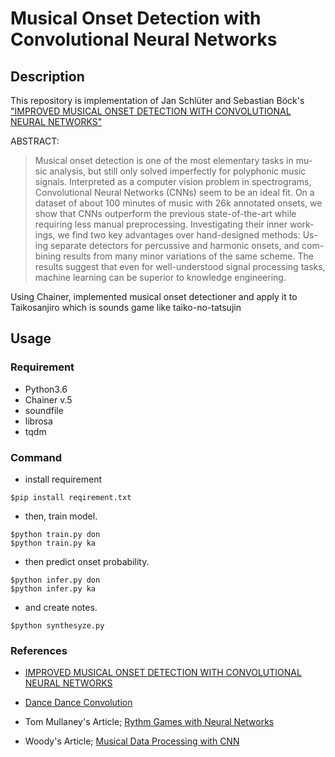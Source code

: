 # Musical Onset Detection with Convolutional Neural Networks 

## Description

This repository is implementation of Jan Schlüter and Sebastian Böck's ["IMPROVED MUSICAL ONSET DETECTION WITH CONVOLUTIONAL NEURAL NETWORKS"](http://www.ofai.at/~jan.schlueter/pubs/2014_icassp.pdf)

ABSTRACT:
>Musical onset detection is one of the most elementary tasks in mu- sic analysis, but still only solved imperfectly for polyphonic music signals. Interpreted as a computer vision problem in spectrograms, Convolutional Neural Networks (CNNs) seem to be an ideal fit. On a dataset of about 100 minutes of music with 26k annotated onsets, we show that CNNs outperform the previous state-of-the-art while requiring less manual preprocessing. Investigating their inner work- ings, we find two key advantages over hand-designed methods: Us- ing separate detectors for percussive and harmonic onsets, and com- bining results from many minor variations of the same scheme. The results suggest that even for well-understood signal processing tasks, machine learning can be superior to knowledge engineering.

Using Chainer, implemented musical onset detectioner and apply it to Taikosanjiro which is sounds game like taiko-no-tatsujin

## Usage

### Requirement

- Python3.6
- Chainer v.5
- soundfile
- librosa
- tqdm


### Command

- install requirement

```
$pip install reqirement.txt
```
- then, train model.

```
$python train.py don
$python train.py ka
```

- then predict onset probability.

```
$python infer.py don
$python infer.py ka
```

- and create notes.

```
$python synthesyze.py 
```

### References

- [IMPROVED MUSICAL ONSET DETECTION WITH CONVOLUTIONAL NEURAL NETWORKS](http://www.ofai.at/~jan.schlueter/pubs/2014_icassp.pdf)

- [Dance Dance Convolution](https://arxiv.org/pdf/1703.06891.pdf)

- Tom Mullaney's Article; [Rythm Games with Neural Networks](http://tommymullaney.com/projects/rhythm-games-neural-networks)

- Woody's Article; [Musical Data Processing with CNN](https://qiita.com/woodyOutOfABase/items/01cc43fafe767d3edf62)
